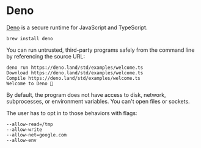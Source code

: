# Deno

[Deno](https://deno.land/) is a secure runtime for JavaScript and TypeScript.

```
brew install deno
```

You can run untrusted, third-party programs safely
from the command line by referencing the source URL:

```
deno run https://deno.land/std/examples/welcome.ts
Download https://deno.land/std/examples/welcome.ts
Compile https://deno.land/std/examples/welcome.ts
Welcome to Deno 🦕
```

By default, the program does not have access to
disk, network, subprocesses, or environment variables.
You can't open files or sockets.

The user has to opt in to those behaviors with flags:

```
--allow-read=/tmp
--allow-write
--allow-net=google.com
--allow-env
```

